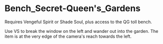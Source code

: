 # Bench_Secret-Queen's_Gardens

Requires Vengeful Spirit or Shade Soul, plus access to the QG toll bench.

Use VS to break the window on the left and wander out into the garden. The item is at the very edge of the camera's reach towards the left.
